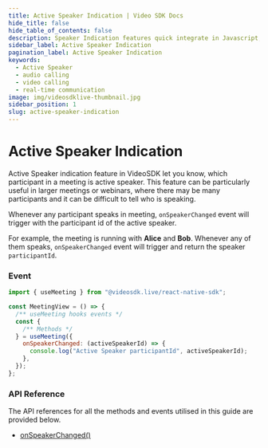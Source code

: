 ```yaml
---
title: Active Speaker Indication | Video SDK Docs
hide_title: false
hide_table_of_contents: false
description: Speaker Indication features quick integrate in Javascript, React JS, Android, IOS, React Native, Flutter with Video SDK to add live video & audio conferencing to your applications.
sidebar_label: Active Speaker Indication
pagination_label: Active Speaker Indication
keywords:
  - Active Speaker
  - audio calling
  - video calling
  - real-time communication
image: img/videosdklive-thumbnail.jpg
sidebar_position: 1
slug: active-speaker-indication
---
```


# Active Speaker Indication

Active Speaker indication feature in VideoSDK let you know, which participant in a meeting is active speaker. This feature can be particularly useful in larger meetings or webinars, where there may be many participants and it can be difficult to tell who is speaking.

Whenever any participant speaks in meeting, `onSpeakerChanged` event will trigger with the participant id of the active speaker.

For example, the meeting is running with **Alice** and **Bob**. Whenever any of them speaks, `onSpeakerChanged` event will trigger and return the speaker `participantId`.

### Event

```js
import { useMeeting } from "@videosdk.live/react-native-sdk";

const MeetingView = () => {
  /** useMeeting hooks events */
  const {
    /** Methods */
  } = useMeeting({
    onSpeakerChanged: (activeSpeakerId) => {
      console.log("Active Speaker participantId", activeSpeakerId);
    },
  });
};
```

### API Reference

The API references for all the methods and events utilised in this guide are provided below.

- [onSpeakerChanged()](/react-native/api/sdk-reference/use-meeting/events#onspeakerchanged)
